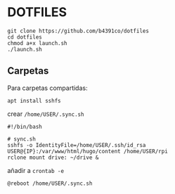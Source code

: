 # DOTFILES

```
git clone https://github.com/b4391co/dotfiles
cd dotfiles
chmod a+x launch.sh
./launch.sh
```

## Carpetas

Para carpetas compartidas:

```
apt install sshfs
```


crear `/home/USER/.sync.sh`

```
#!/bin/bash

# sync.sh
sshfs -o IdentityFile=/home/USER/.ssh/id_rsa USER@{IP}:/var/www/html/hugo/content /home/USER/rpi
rclone mount drive: ~/drive &
```

añadir a `crontab -e`

```
@reboot /home/USER/.sync.sh
```